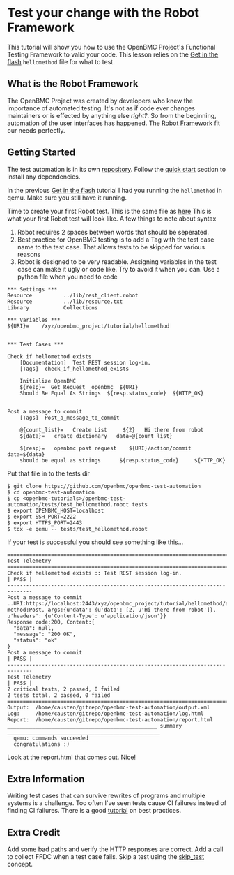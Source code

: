 # Test your change with the Robot Framework

This tutorial will show you how to use the OpenBMC Project's Functional
Testing Framework to valid your code.  This lesson relies on the 
[Get in the flash](lessonaddtoflash.md) `hellomethod` file for what to test.

## What is the Robot Framework
The OpenBMC Project was created by developers who knew the importance of
automated testing.  It's not as if code ever changes maintainers or is effected
by anything else _right?_.  So from the beginning, automation of the user
interfaces has happened.  The [Robot Framework](http://robotframework.org)
fit our needs perfectly.


## Getting Started
The test automation is in its own [repository](https://github.com/openbmc/openbmc-test-automation).
Follow the [quick start](https://github.com/openbmc/openbmc-test-automation#quickstart)
section to install any dependencies.

In the previous [Get in the flash](lessonaddtoflash.md) tutorial I had
you running the `hellomethod` in qemu.  Make sure you still have it running.

Time to create your first Robot test.  This is the same file as [here](openbmc-test-automation/tests/test_hellomethod.robot)
This is what your first Robot test will look like.  A few things to note about
syntax
1. Robot requires 2 spaces between words that should be seperated.  
2.  Best practice for OpenBMC testing is to add a Tag with the test case name
to the test case.  That allows tests to be skipped for various reasons
3. Robot is designed to be very readable.  Assigning variables in the test 
case can make it ugly or code like.  Try to avoid it when you can.  Use a 
python file when you need to code


```
*** Settings ***
Resource          ../lib/rest_client.robot
Resource          ../lib/resource.txt
Library           Collections

*** Variables ***
${URI}=    /xyz/openbmc_project/tutorial/hellomethod


*** Test Cases ***

Check if hellomethod exists
    [Documentation]  Test REST session log-in.
    [Tags]  check_if_hellomethod_exists

    Initialize OpenBMC
    ${resp}=  Get Request  openbmc  ${URI}
    Should Be Equal As Strings  ${resp.status_code}  ${HTTP_OK}


Post a message to commit
    [Tags]  Post_a_message_to_commit

    @{count_list}=   Create List     ${2}   Hi there from robot
    ${data}=   create dictionary   data=@{count_list}
    
    ${resp}=   openbmc post request    ${URI}/action/commit      data=${data}
    should be equal as strings      ${resp.status_code}     ${HTTP_OK}
```

Put that file in to the tests dir

```
$ git clone https://github.com/openbmc/openbmc-test-automation
$ cd openbmc-test-automation
$ cp <openbmc-tutorials>/openbmc-test-automation/tests/test_hellomethod.robot tests
$ export OPENBMC_HOST=localhost
$ export SSH_PORT=2222
$ export HTTPS_PORT=2443
$ tox -e qemu -- tests/test_hellomethod.robot
```

If your test is successful you should see something like this...

```
==============================================================================
Test Telemetry                                                                
==============================================================================
Check if hellomethod exists :: Test REST session log-in.              | PASS |
------------------------------------------------------------------------------
Post a message to commit                                              ..URI:https://localhost:2443/xyz/openbmc_project/tutorial/hellomethod/action/commit, method:Post, args:{u'data': {u'data': [2, u'Hi there from robot']}, u'headers': {u'Content-Type': u'application/json'}}
Response code:200, Content:{
  "data": null, 
  "message": "200 OK", 
  "status": "ok"
}
Post a message to commit                                              | PASS |
------------------------------------------------------------------------------
Test Telemetry                                                        | PASS |
2 critical tests, 2 passed, 0 failed
2 tests total, 2 passed, 0 failed
==============================================================================
Output:  /home/causten/gitrepo/openbmc-test-automation/output.xml
Log:     /home/causten/gitrepo/openbmc-test-automation/log.html
Report:  /home/causten/gitrepo/openbmc-test-automation/report.html
________________________________________________ summary _________________________________________________
  qemu: commands succeeded
  congratulations :)
```

Look at the report.html that comes out.  Nice!


## Extra Information
Writing test cases that can survive rewrites of programs and multiple systems is
a challenge.  Too often I've seen tests cause CI failures instead of finding
CI failures.  There is a good [tutorial](https://github.com/robotframework/HowToWriteGoodTestCases/blob/master/HowToWriteGoodTestCases.rst)
on best practices.

## Extra Credit
Add some bad paths and verify the HTTP responses are correct.  Add a call to
collect FFDC when a test case fails.  Skip a test using the 
[skip_test](https://github.com/openbmc/openbmc-test-automation/blob/master/test_lists/skip_test_palmetto)
concept.